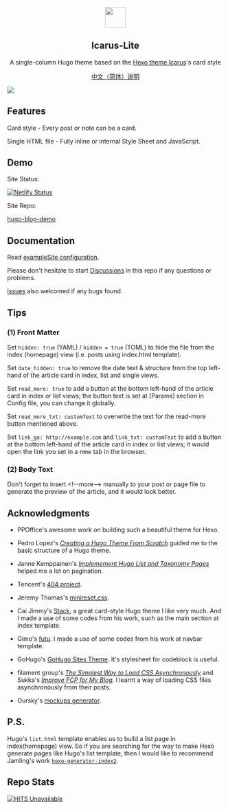 
<div align="center"><img width="48" height="48" src="https://hugo-theme-icarus-lite.netlify.app/logo.svg">
<br><h2>Icarus-Lite</h2>
</div>

<p align="center">
	A single-column Hugo theme based on the <a href="https://github.com/ppoffice/hexo-theme-icarus/">Hexo theme Icarus</a>'s card style
</p>
<p align="center">
	<a href="https://github.com/airinghost/hugo-theme-icarus-lite/blob/main/README.zh-CN.md">中文（简体）说明</a>
</p>

![](https://hugo-theme-icarus-lite.netlify.app/images/tn.png)



## Features

Card style - Every post or note can be a card.

Single HTML file - Fully inline or internal Style Sheet and JavaScript.



## Demo

Site Status:

[![Netlify Status](https://hugo-theme-icarus-lite.netlify.app/images/netlify.success.svg)](https://hugo-theme-icarus-lite.netlify.app/)

Site Repo: 

[hugo-blog-demo](https://github.com/airinghost/hugo-blog-demo/)



## Documentation

Read [exampleSite configuration](https://github.com/airinghost/hugo-theme-icarus-lite/blob/main/exampleSite/config.yaml).

Please don't hesitate to start [Discussions](https://github.com/airinghost/hugo-theme-icarus-lite/discussions) in this repo if any questions or problems.

[Issues](https://github.com/airinghost/hugo-theme-icarus-lite/issues) also welcomed if any bugs found.



## Tips

### (1) Front Matter

Set `hidden: true` (YAML) / `hidden = true` (TOML) to hide the file from the index (homepage) view (i.e. posts using index.html template).

Set `date_hidden: true` to remove the date text & structure from the top left-hand of the article card in index, list and single views.

Set `read_more: true` to add a button at the bottom left-hand of the article card in index or list views; the button text is set at [Params] section in Config file, you can change it globally.

Set `read_more_txt: customText` to overwrite the text for the read-more button mentioned above.

Set `link_go: http://example.com` and `link_txt: customText` to add a button at the bottom left-hand of the article card in index or list views; it would open the link you set in a new tab in the browser.

### (2) Body Text

Don't forget to insert &lt;!--more--&gt; manually to your post or page file to generate the preview of the article, and it would look better.



## Acknowledgments

- PPOffice's awesome work on building such a beautiful theme for Hexo.

- Pedro Lopez's [*Creating a Hugo Theme From Scratch*](https://retrolog.io/blog/creating-a-hugo-theme-from-scratch/) guided me to the basic structure of a Hugo theme.

- Janne Kemppainen's [*Implemement Hugo List and Taxonomy Pages*](https://pakstech.com/blog/hugo-list-page/) helped me a lot on pagination.

- Tencent's [404 project](https://wj.qq.com/s2/9163450/732e/).

- Jeremy Thomas's [minireset.css](https://github.com/jgthms/minireset.css/).

- Cai Jimmy's [Stack](https://github.com/CaiJimmy/hugo-theme-stack/), a great card-style Hugo theme I like very much. And I made a use of some codes from his work, such as the main section at index template.

- Gimo's [futu](https://github.com/masakichi/futu/). I made a use of some codes from his work at navbar template.

- GoHugo's [GoHugo Sites Theme](https://github.com/gohugoio/gohugoioTheme). It's stylesheet for codeblock is useful.

- filament group's [*The Simplest Way to Load CSS Asynchronously*](https://www.filamentgroup.com/lab/load-css-simpler/) and Sukka's [*Improve FCP for My Blog*](https://blog.skk.moe/post/improve-fcp-for-my-blog/). I learnt a way of loading CSS files asynchronously from their posts.

- Oursky's [mockups generator](https://mockuphone.com/).



## P.S.

Hugo's `list.html` template enables us to build a list page in index(homepage) view. So if you are searching for the way to make Hexo generate pages like Hugo's list template, then I would like to recommend Jamling's work [`hexo-generator-index2`](https://github.com/Jamling/hexo-generator-index2).



## Repo Stats

[![HITS Unavailable](https://hits.dwyl.com/airinghost/hugo-theme-icarus-lite.svg?style=flat)](https://github.com/dwyl/hits)

